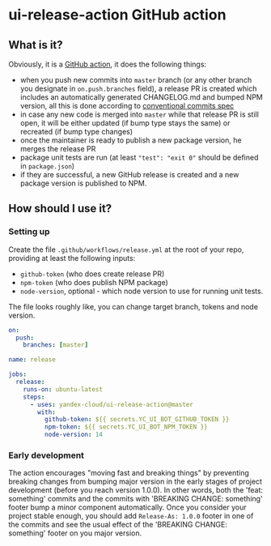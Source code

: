 # ui-release-action GitHub action

## What is it?
Obviously, it is a [GitHub action](https://github.com/features/actions), it does the following things:
- when you push new commits into `master` branch (or any other branch you designate in `on.push.branches` field), 
  a release PR is created which includes an automatically generated CHANGELOG.md and bumped NPM version, all this is 
  done according to [conventional commits spec](https://www.conventionalcommits.org/en/v1.0.0/)
- in case any new code is merged into `master` while that release PR is still open, it will be either updated (if bump
  type stays the same) or recreated (if bump type changes)
- once the maintainer is ready to publish a new package version, he merges the release PR
- package unit tests are run (at least `"test": "exit 0"` should be defined in `package.json`)
- if they are successful, a new GitHub release is created and a new package version is published to NPM.

## How should I use it?

### Setting up
Create the file `.github/workflows/release.yml` at the root of your repo, providing at least the following inputs:
- `github-token` (who does create release PR)
- `npm-token` (who does publish NPM package)
- `node-version`, optional - which node version to use for running unit tests.

The file looks roughly like, you can change target branch, tokens and node version.
```yaml
on:
  push:
    branches: [master]

name: release

jobs:
  release:
    runs-on: ubuntu-latest
    steps:
      - uses: yandex-cloud/ui-release-action@master
        with:
          github-token: ${{ secrets.YC_UI_BOT_GITHUB_TOKEN }}
          npm-token: ${{ secrets.YC_UI_BOT_NPM_TOKEN }}
          node-version: 14
```

### Early development
The action encourages "moving fast and breaking things" by preventing breaking changes from bumping major version
in the early stages of project development (before you reach version 1.0.0). In other words, both the 
'feat: something' commits and the commits with 'BREAKING CHANGE: something' footer bump a minor component 
automatically. Once you consider your project stable enough, you should add `Release-As: 1.0.0` footer in one of
the commits and see the usual effect of the 'BREAKING CHANGE: something' footer on you major version.
